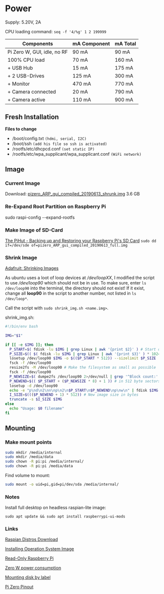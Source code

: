 # Power
Supply: 5.20V, 2A 

CPU loading command: `seq -f '4/%g' 1 2 199999`


Components | mA Component | mA Total
---------|----------|----------
 Pi Zero W, GUI, idle, no RF | 90 mA | 90 mA
 100% CPU load | 70 mA | 160 mA
 \+ USB Hub | 15 mA | 175 mA
 \+ 2 USB-Drives | 125 mA | 300 mA
 \+ Monitor | 470 mA | 770 mA
 \+ Camera connected | 20 mA | 790 mA
 \+ Camera active | 110 mA | 900 mA



## Fresh Installation
**Files to change**
 - /boot/config.txt  `(hdmi, serial, I2C)`
 - /boot/ssh `(add his file so ssh is activated)`
 - /rootfs/etc/dhcpcd.conf  `(set static IP)`
 - /rootfs/etc/wpa_supplicant/wpa_supplicant.conf  `(WiFi network)`

## Image
### Current Image
Download: [pizero_ARP_gui_compiled_20190613_shrunk.img](https://drive.google.com/drive/folders/1s-zRTGhcLGHEpJTI93D9O8YIeo6DgwfC) 3.6 GB

###  Re-Expand Root Partition on Raspberry Pi 

sudo raspi-config --expand-rootfs

### Make Image of SD-Card
[The PiHut - Backing up and Restoring your Raspberry Pi's SD Card](https://thepihut.com/blogs/raspberry-pi-tutorials/17789160-backing-up-and-restoring-your-raspberry-pis-sd-card)
`sudo dd if=/dev/sde of=pizero_ARP_gui_compiled_20190613_full.img`


### Shrink Image
[Adafruit: Shrinking Images](https://learn.adafruit.com/resizing-raspberry-pi-boot-partition/bonus-shrinking-images)

As ubuntu uses a loot of loop devices at */dev/loopXX*, I modified the script to use */dev/loop90* which should not be in use.
To make sure, enter `ls /dev/loop90` into the terminal, the directory should not exist!
If it exist, change all **loop90** in the script to another number, not listed in `ls /dev/loop*`.

Call the script with `sudo shrink_img.sh <name.img>`.

shrink_img.sh:
```bash
#!/bin/env bash
 
IMG="$1"
 
if [[ -e $IMG ]]; then
  P_START=$( fdisk -lu $IMG | grep Linux | awk '{print $2}' ) # Start of 2nd partition in 512 byte sectors
  P_SIZE=$(( $( fdisk -lu $IMG | grep Linux | awk '{print $3}' ) * 1024 )) # Partition size in bytes
  losetup /dev/loop90 $IMG -o $(($P_START * 512)) --sizelimit $P_SIZE
  fsck -f /dev/loop90
  resize2fs -M /dev/loop90 # Make the filesystem as small as possible
  fsck -f /dev/loop90
  P_NEWSIZE=$( dumpe2fs /dev/loop90 2>/dev/null | grep '^Block count:' | awk '{print $3}' ) # In 4k blocks
  P_NEWEND=$(( $P_START + ($P_NEWSIZE * 8) + 1 )) # in 512 byte sectors
  losetup -d /dev/loop90
  echo -e "p\nd\n2\nn\np\n2\n$P_START\n$P_NEWEND\np\nw\n" | fdisk $IMG
  I_SIZE=$((($P_NEWEND + 1) * 512)) # New image size in bytes
  truncate -s $I_SIZE $IMG
else
  echo "Usage: $0 filename"
fi
```


## Mounting
### Make mount points
```bash
sudo mkdir /media/internal
sudo mkdir /media/data
sudo chown -R pi:pi /media/internal/
sudo chown -R pi:pi /media/data
```

Find volume to mount:
```bash
sudo mount -o uid=pi,gid=pi/dev/sda /media/internal/
```


### Notes
Install full desktop on headless raspian-lite image:

```sudo apt update && sudo apt install raspberrypi-ui-mods```


### Links
[Raspian Distros Download](https://www.raspberrypi.org/downloads/raspbian/)

[Installing Operation System Image](https://www.raspberrypi.org/documentation/installation/installing-images/README.md)

[Read-Only Raspberry Pi](https://learn.adafruit.com/read-only-raspberry-pi)

[Zero W power consumption](https://www.raspberrypi-spy.co.uk/2018/11/raspberry-pi-power-consumption-data/)

[Mounting disk by label](https://www.raspberrypi-spy.co.uk/2014/05/how-to-mount-a-usb-flash-disk-on-the-raspberry-pi/)

[Pi Zero Pinout](https://cdn.sparkfun.com/assets/learn_tutorials/6/7/6/PiZero_1.pdf)
